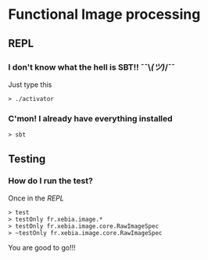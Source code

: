 Functional Image processing
======

## REPL

### I don't know what the hell is SBT!! ¯¯\\_(ツ)_/¯¯ 

Just type this

```
> ./activator
```

### C'mon! I already have everything installed

```
> sbt
```

## Testing

### How do I run the test?

Once in the _REPL_

```
> test
> testOnly fr.xebia.image.*
> testOnly fr.xebia.image.core.RawImageSpec
> ~testOnly fr.xebia.image.core.RawImageSpec
```

You are good to go!!! 
